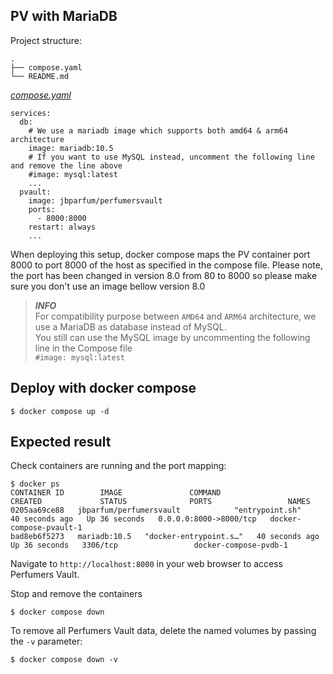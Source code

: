 ## PV with MariaDB


Project structure:
```
.
├── compose.yaml
└── README.md
```

[_compose.yaml_](compose.yaml)
```
services:
  db:
    # We use a mariadb image which supports both amd64 & arm64 architecture
    image: mariadb:10.5
    # If you want to use MySQL instead, uncomment the following line and remove the line above
    #image: mysql:latest
    ...
  pvault:
    image: jbparfum/perfumersvault
    ports:
      - 8000:8000
    restart: always
    ...
```

When deploying this setup, docker compose maps the PV container port 8000 to
port 8000 of the host as specified in the compose file.
Please note, the port has been changed in version 8.0 from 80 to 8000 so please make sure you don't use an image bellow version 8.0

> **_INFO_**  
> For compatibility purpose between `AMD64` and `ARM64` architecture, we use a MariaDB as database instead of MySQL.  
> You still can use the MySQL image by uncommenting the following line in the Compose file   
> `#image: mysql:latest`

## Deploy with docker compose

```
$ docker compose up -d
```


## Expected result

Check containers are running and the port mapping:
```
$ docker ps
CONTAINER ID        IMAGE               COMMAND                  CREATED             STATUS              PORTS                 NAMES
0205aa69ce88   jbparfum/perfumersvault            "entrypoint.sh"          40 seconds ago   Up 36 seconds   0.0.0.0:8000->8000/tcp   docker-compose-pvault-1
bad8eb6f5273   mariadb:10.5   "docker-entrypoint.s…"   40 seconds ago   Up 36 seconds   3306/tcp                 docker-compose-pvdb-1
```

Navigate to `http://localhost:8000` in your web browser to access Perfumers Vault.


Stop and remove the containers

```
$ docker compose down
```

To remove all Perfumers Vault data, delete the named volumes by passing the `-v` parameter:
```
$ docker compose down -v
```